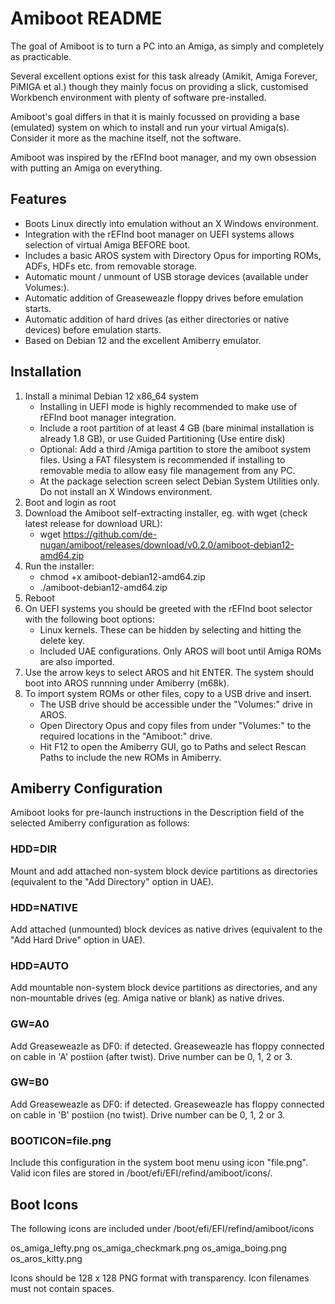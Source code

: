 # Amiboot README #

The goal of Amiboot is to turn a PC into an Amiga, as simply and completely as practicable.

Several excellent options exist for this task already (Amikit, Amiga Forever, PiMIGA et al.) though they mainly focus on providing a slick, customised Workbench environment with plenty of software pre-installed.

Amiboot's goal differs in that it is mainly focussed on providing a base (emulated) system on which to install and run your virtual Amiga(s). Consider it more as the machine itself, not the software.

Amiboot was inspired by the rEFInd boot manager, and my own obsession with putting an Amiga on everything.


## Features ##

- Boots Linux directly into emulation without an X Windows environment.
- Integration with the rEFInd boot manager on UEFI systems allows selection of virtual Amiga BEFORE boot.
- Includes a basic AROS system with Directory Opus for importing ROMs, ADFs, HDFs etc. from removable storage.
- Automatic mount / unmount of USB storage devices (available under Volumes:).
- Automatic addition of Greaseweazle floppy drives before emulation starts.
- Automatic addition of hard drives (as either directories or native devices) before emulation starts.
- Based on Debian 12 and the excellent Amiberry emulator.


## Installation ##

1. Install a minimal Debian 12 x86_64 system
    - Installing in UEFI mode is highly recommended to make use of rEFInd boot manager integration.
    - Include a root partition of at least 4 GB (bare minimal installation is already 1.8 GB), or use Guided Partitioning (Use entire disk)
    - Optional: Add a third /Amiga partition to store the amiboot system files. Using a FAT filesystem is recommended if installing to removable media to allow easy file management from any PC.
    - At the package selection screen select Debian System Utilities only. Do not install an X Windows environment.
2. Boot and login as root
3. Download the Amiboot self-extracting installer, eg. with wget (check latest release for download URL):
    - wget https://github.com/de-nugan/amiboot/releases/download/v0.2.0/amiboot-debian12-amd64.zip
4. Run the installer:
    - chmod +x amiboot-debian12-amd64.zip
    - ./amiboot-debian12-amd64.zip
5. Reboot
6. On UEFI systems you should be greeted with the rEFInd boot selector with the following boot options:
    - Linux kernels. These can be hidden by selecting and hitting the delete key.
    - Included UAE configurations. Only AROS will boot until Amiga ROMs are also imported.
7. Use the arrow keys to select AROS and hit ENTER. The system should boot into AROS runnning under Amiberry (m68k).
8. To import system ROMs or other files, copy to a USB drive and insert.
    - The USB drive should be accessible under the "Volumes:" drive in AROS.
    - Open Directory Opus and copy files from under "Volumes:" to the required locations in the "Amiboot:" drive.
    - Hit F12 to open the Amiberry GUI, go to Paths and select Rescan Paths to include the new ROMs in Amiberry.


## Amiberry Configuration ##

Amiboot looks for pre-launch instructions in the Description field of the selected Amiberry configuration as follows:

### HDD=DIR ###
Mount and add attached non-system block device partitions as directories (equivalent to the "Add Directory" option in UAE).

### HDD=NATIVE ###
Add attached (unmounted) block devices as native drives (equivalent to the "Add Hard Drive" option in UAE).

### HDD=AUTO ###
Add mountable non-system block device partitions as directories, and any non-mountable drives (eg. Amiga native or blank) as native drives.

### GW=A0 ###
Add Greaseweazle as DF0: if detected. Greaseweazle has floppy connected on cable in 'A' postiion (after twist). Drive number can be 0, 1, 2 or 3.

### GW=B0 ###
Add Greaseweazle as DF0: if detected. Greaseweazle has floppy connected on cable in 'B' postiion (no twist). Drive number can be 0, 1, 2 or 3.

### BOOTICON=file.png ###
Include this configuration in the system boot menu using icon "file.png". Valid icon files are stored in /boot/efi/EFI/refind/amiboot/icons/.


## Boot Icons ##

The following icons are included under /boot/efi/EFI/refind/amiboot/icons

os_amiga_lefty.png
os_amiga_checkmark.png
os_amiga_boing.png
os_aros_kitty.png

Icons should be 128 x 128 PNG format with transparency.
Icon filenames must not contain spaces.


###



